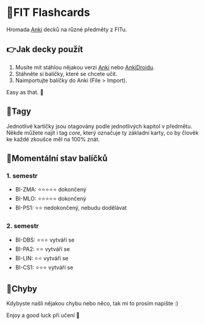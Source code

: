 # :blue_book:FIT Flashcards

Hromada [Anki](https://apps.ankiweb.net/) decků na různé předměty z FITu.

## :point_right:Jak decky použít

1) Musíte mít stáhlou nějakou verzi [Anki](https://apps.ankiweb.net/) nebo [AnkiDroidu](https://play.google.com/store/apps/details?id=com.ichi2.anki&hl=cs&gl=US).
2) Stáhněte si balíčky, které se chcete učit.
3) Naimportujte balíčky do Anki (File > Import).

Easy as that. :beers:

## :bookmark_tabs:Tagy

Jednotlivé kartičky jsou otagovány podle jednotlivých kapitol v předmětu. Někde můžete najít i tag _core_, který označuje ty základní karty, co by člověk ke každé zkoušce měl na 100% znát.

## :page_with_curl:Momentální stav balíčků

### 1. semestr
- BI-ZMA: :star::star::star::star::star: dokončený 
- BI-MLO: :star::star::star::star::star: dokončený
- BI-PS1: :star::star: nedokončený, nebudu dodělávat 

### 2. semestr
- BI-DBS: :star::star::star: vytváří se
- BI-PA2: :star::star: vytváří se
- BI-LIN: :star::star: vytváří se
- BI-CS1: :star::star::star: vytváří se

## :raising_hand:Chyby

Kdybyste našli nějakou chybu nebo něco, tak mi to prosím napište :)

Enjoy a good luck při učení :punch:

